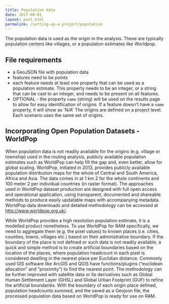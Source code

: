 ```yaml
---
title: Population data
date: 2017-08-01
layout: post.html
permalink: /setting-up-a-project/population
---
```


The population data is used as the origin in the analysis. These are typically population centers like villages, or a population estimates like Worldpop.

## File requirements

* a GeoJSON file with population data
* features need to be points
* each feature needs at least one property that can be used as a population estimate. This property needs to be an integer, or a string that can be cast to an integer, and needs to be present on all features.
* OPTIONAL - the property `name` (string) will be used on the results page to allow for easy identification of origins. If a feature doesn't have a `name` property, it will show as 'N/A'
The origins are defined on a project level. Each scenario uses the same set of origins.

## Incorporating Open Population Datasets - WorldPop
When population data is not readily available for the origins (e.g. village or township) used in the routing analysis, publicly available population estimates such as WorldPop can help fill the gap and, even better, allow for global scaling. WorldPop, initiated in 2013, provides publicly available population distribution maps for the whole of Central and South America, Africa and Asia. The data comes in at 1 km 2 for the whole continents and 100 meter 2 per individual countries (in raster format). The approaches used in WorldPop dataset production are designed with full open access and operational application, using transparent, documented and shareable methods to produce easily updatable maps with accompanying metadata. WorldPop data downloads and detailed methodology can be accessed at http://www.worldpop.org.uk/.

While WorldPop provides a high resolution population estimate, it is a modelled product nonetheless. To use WorldPop for RAM specifically, we need to aggregate them (e.g. the pixel values) to known places (i.e. cities, counties, towns, villages etc.) based on their administrative boundary. If the boundary of the place is not defined or such data is not readily available, a quick and simple method is to create artificial boundaries based on the location of the places, where population headcount in each pixel is considered dwelling in the nearest place per Euclidian distance. Commonly used GIS software like ArcGIS and QGIS have functions/plugins (“euclidean allocation” and “proximity”) to find the nearest point. The methodology can be further improved with satellite data or its derivatives such as Global Human Settlement Layer (GHSL) and Global Urban Footprint (GUF) to refine the artificial boundaries. With the boundary of each origin place defined, population headcounts summed, and the saved as a Geojson file, the processed population data based on WorldPop is ready for use on RAM.